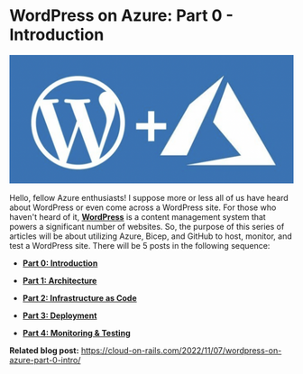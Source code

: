 # WordPress on Azure: Part 0 - Introduction

![wordpress-on-azure](../images/wordpress-on-azure.png)

Hello, fellow Azure enthusiasts! I suppose more or less all of us have heard about WordPress or even come across a WordPress site. For those who haven't heard of it, [**WordPress**](https://en.wikipedia.org/wiki/WordPress) is a content management system that powers a significant number of websites. So, the purpose of this series of articles will be about utilizing Azure, Bicep, and GitHub to host, monitor, and test a WordPress site. There will be 5 posts in the following sequence:

* [**Part 0: Introduction**](Part-0-Introduction.md)

* [**Part 1: Architecture**](Part-1-Architecture.md)

* [**Part 2: Infrastructure as Code**](Part-2-IaC.md)

* [**Part 3: Deployment**](Part-3-Deployment.md)

* [**Part 4: Monitoring & Testing**](Part-4-Monitoring-and-Testing.md)

**Related blog post:** <https://cloud-on-rails.com/2022/11/07/wordpress-on-azure-part-0-intro/>
